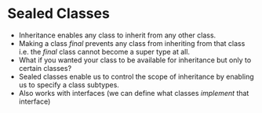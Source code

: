 # Sealed Classes
* Inheritance enables any class to inherit from any other class.
* Making a class *final* prevents any class from inheriting from that class i.e. the *final* class cannot become a super type at all.
* What if you wanted your class to be available for inheritance but only to certain classes?
* Sealed classes enable us to control the scope of inheritance by enabling us to specify a class subtypes.
* Also works with interfaces (we can define what classes *implement* that interface)